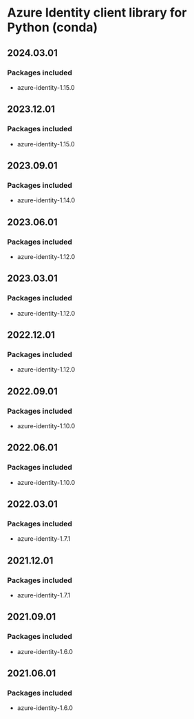 # Azure Identity client library for Python (conda)

## 2024.03.01

### Packages included

- azure-identity-1.15.0

## 2023.12.01

### Packages included

- azure-identity-1.15.0

## 2023.09.01

### Packages included

- azure-identity-1.14.0

## 2023.06.01

### Packages included

- azure-identity-1.12.0

## 2023.03.01

### Packages included

- azure-identity-1.12.0

## 2022.12.01

### Packages included

- azure-identity-1.12.0

## 2022.09.01

### Packages included

- azure-identity-1.10.0

## 2022.06.01

### Packages included

- azure-identity-1.10.0

## 2022.03.01

### Packages included

- azure-identity-1.7.1

## 2021.12.01

### Packages included

- azure-identity-1.7.1

## 2021.09.01

### Packages included

- azure-identity-1.6.0

## 2021.06.01

### Packages included

- azure-identity-1.6.0
